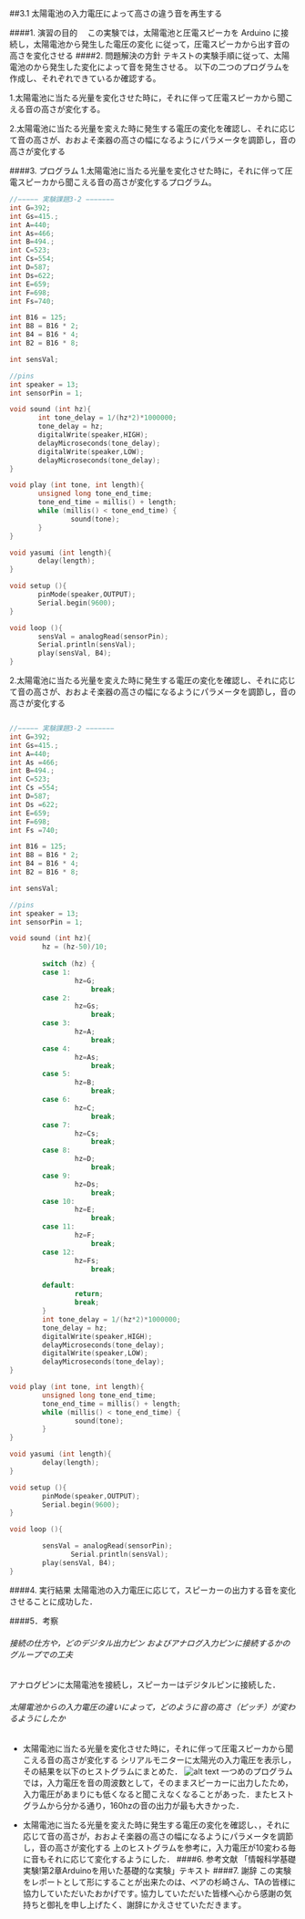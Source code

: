 ##3.1 太陽電池の入力電圧によって高さの違う音を再生する

####1.	演習の目的
　この実験では，太陽電池と圧電スピーカを Arduino に接続し，太陽電池から発生した電圧の変化
に従って，圧電スピーカから出す音の高さを変化させる
####2.	問題解決の方針
テキストの実験手順に従って、太陽電池のから発生した変化によって音を発生させる。
以下の二つのプログラムを作成し、それぞれできているか確認する。

1.太陽電池に当たる光量を変化させた時に，それに伴って圧電スピーカから聞こえる音の高さが変化する。

2.太陽電池に当たる光量を変えた時に発生する電圧の変化を確認し、それに応じて音の高さが、おおよそ楽器の高さの幅になるようにパラメータを調節し，音の高さが変化する

####3.	プログラム
1.太陽電池に当たる光量を変化させた時に，それに伴って圧電スピーカから聞こえる音の高さが変化するプログラム。
 ```C
//−−−−− 実験課題3-2 −−−−−−−
int G=392;
int Gs=415.;
int A=440;
int As=466;
int B=494.;
int C=523;
int Cs=554;
int D=587;
int Ds=622;
int E=659;
int F=698;
int Fs=740;

int B16 = 125;
int B8 = B16 * 2;
int B4 = B16 * 4;
int B2 = B16 * 8;

int sensVal;

//pins
int speaker = 13;
int sensorPin = 1;

void sound (int hz){
        int tone_delay = 1/(hz*2)*1000000;
        tone_delay = hz;
        digitalWrite(speaker,HIGH);
        delayMicroseconds(tone_delay);
        digitalWrite(speaker,LOW);
        delayMicroseconds(tone_delay);
}

void play (int tone, int length){
        unsigned long tone_end_time;
        tone_end_time = millis() + length;
        while (millis() < tone_end_time) {
                sound(tone);
        }
}

void yasumi (int length){
        delay(length);
}

void setup (){
        pinMode(speaker,OUTPUT);
        Serial.begin(9600);
}

void loop (){
        sensVal = analogRead(sensorPin);
        Serial.println(sensVal);
        play(sensVal, B4);
}
 ```
2.太陽電池に当たる光量を変えた時に発生する電圧の変化を確認し、それに応じて音の高さが、おおよそ楽器の高さの幅になるようにパラメータを調節し，音の高さが変化する
```c

//−−−−− 実験課題3-2 −−−−−−−
int G=392;
int Gs=415.;
int A=440;
int As =466;
int B=494.;
int C=523;
int Cs =554;
int D=587;
int Ds =622;
int E=659;
int F=698;
int Fs =740;

int B16 = 125;
int B8 = B16 * 2;
int B4 = B16 * 4;
int B2 = B16 * 8;

int sensVal;

//pins
int speaker = 13;
int sensorPin = 1;

void sound (int hz){
        hz = (hz-50)/10;
 
        switch (hz) {
        case 1:
                hz=G;
                    break;
        case 2:
                hz=Gs;
                    break;
        case 3:
                hz=A;
                    break;
        case 4:
                hz=As;
                    break;
        case 5:
                hz=B;
                    break;
        case 6:
                hz=C;
                    break;
        case 7:
                hz=Cs;
                    break;
        case 8:
                hz=D;
                    break;
        case 9:
                hz=Ds;
                    break;
        case 10:
                hz=E;
                    break;
        case 11:
                hz=F;
                    break;
        case 12:
                hz=Fs;
                    break;

        default:
                return;
                break;
        }
        int tone_delay = 1/(hz*2)*1000000;
        tone_delay = hz;
        digitalWrite(speaker,HIGH);
        delayMicroseconds(tone_delay);
        digitalWrite(speaker,LOW);
        delayMicroseconds(tone_delay);
}

void play (int tone, int length){
        unsigned long tone_end_time;
        tone_end_time = millis() + length;
        while (millis() < tone_end_time) {
                sound(tone);
        }
}

void yasumi (int length){
        delay(length);
}

void setup (){
        pinMode(speaker,OUTPUT);
        Serial.begin(9600);
}

void loop (){

        sensVal = analogRead(sensorPin);
               Serial.println(sensVal);
        play(sensVal, B4);
}
```
####4.	実行結果
太陽電池の入力電圧に応じて，スピーカーの出力する音を変化させることに成功した．

####5．考察
###### 接続の仕方や，どのデジタル出力ピン およびアナログ入力ピンに接続するかのグループでの工夫
アナログピンに太陽電池を接続し，スピーカーはデジタルピンに接続した．

###### 太陽電池からの入力電圧の違いによって，どのように音の高さ（ピッチ）が変わるようにしたか
* 太陽電池に当たる光量を変化させた時に，それに伴って圧電スピーカから聞こえる音の高さが変化する
シリアルモニターに太陽光の入力電圧を表示し，その結果を以下のヒストグラムにまとめた．
![alt text]( https://github.com/AtomScott/mySchoolWork/blob/master/Arduino/Arduino_reports/3/Histogram1.png  "Histogram")
一つめのプログラムでは，入力電圧を音の周波数として，そのままスピーカーに出力したため，入力電圧があまりにも低くなると聞こえなくなることがあった．またヒストグラムから分かる通り，160hzの音の出力が最も大きかった．

* 太陽電池に当たる光量を変えた時に発生する電圧の変化を確認し、，それに応じて音の高さが，おおよそ楽器の高さの幅になるようにパラメータを調節し，音の高さが変化する
上のヒストグラムを参考に，入力電圧が10変わる毎に音もそれに応じて変化するようにした．
####6.	参考文献
「情報科学基礎実験!第2章Arduinoを用いた基礎的な実験」テキスト
####7.	謝辞
この実験をレポートとして形にすることが出来たのは、ペアの杉崎さん、TAの皆様に協力していただいたおかげです｡
協力していただいた皆様へ心から感謝の気持ちと御礼を申し上げたく、謝辞にかえさせていただきます｡ 　

